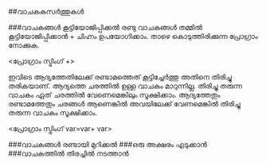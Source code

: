 ##വാചകകസര്‍ത്തുകള്‍

###വാചകങ്ങള്‍ കൂട്ടിയോജിപ്പിക്കല്‍
രണ്ടു വാചകങ്ങള്‍ തമ്മില്‍ കൂട്ടിയോജിപ്പിക്കാന്‍ + ചിഹ്നം ഉപയോഗിക്കാം.  താഴെ കൊടുത്തിരിക്കുന്ന പ്രോഗ്രാം നോക്കുക.

<പ്രോഗ്രാം സ്ട്രിംഗ് +>

ഇവിടെ ആദ്യത്തേതിലേക്ക് രണ്ടാമത്തെത് കൂട്ടിച്ചേര്‍ത്തു അതിനെ തിരിച്ചു തരികയാണ്. ആദ്യത്തെ ചരത്തില്‍ ഉള്ള വാചകം മാറുന്നില്ല. തിരിച്ചു തരുന്ന വാചകം ഏത് ചരത്തില്‍ വേണെമെങ്കിലും സൂക്ഷിക്കാം. ആദ്യത്തേതും രണ്ടാമത്തേതും ചരങ്ങള്‍ ആണെങ്കില്‍ അവയിലേക്ക് വേണമെങ്കില്‍ തിരിച്ചു തരുന്ന വാചകം സൂക്ഷിക്കാം.

<പ്രോഗ്രാം സ്ട്രിംഗ്  var=var+ var>

###വാചകങ്ങള്‍ രണ്ടായി മുറിക്കല്‍
###ഒരു അക്ഷരം എടുക്കാന്‍
###വാചകത്തില്‍ തിരച്ചില്‍ നടത്താന്‍